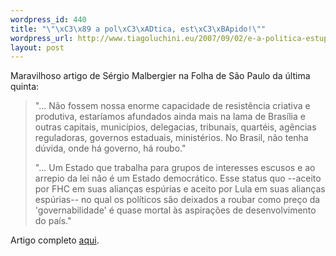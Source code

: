```yaml
--- 
wordpress_id: 440
title: "\"\xC3\x89 a pol\xC3\xADtica, est\xC3\xBApido!\""
wordpress_url: http://www.tiagoluchini.eu/2007/09/02/e-a-politica-estupido/
layout: post
---
```

Maravilhoso artigo de Sérgio Malbergier na Folha de São Paulo da última quinta:

> "... Não fossem nossa enorme capacidade de resistência criativa e produtiva, estaríamos afundados ainda mais na lama de Brasília e outras capitais, municípios, delegacias, tribunais, quartéis, agências reguladoras, governos estaduais, ministérios. No Brasil, não tenha dúvida, onde há governo, há roubo."
> 
> "... Um Estado que trabalha para grupos de interesses escusos e ao arrepio da lei não é um Estado democrático. Esse status quo --aceito por FHC em suas alianças espúrias e aceito por Lula em suas alianças espúrias-- no qual os políticos são deixados a roubar como preço da 'governabilidade' é quase mortal às aspirações de desenvolvimento do país."

Artigo completo [aqui](http://www1.folha.uol.com.br/folha/pensata/ult10011u324398.shtml).
